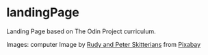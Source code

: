 # landingPage
Landing Page based on The Odin Project curriculum.


Images:
computer
Image by <a href="https://pixabay.com/users/skitterphoto-324082/?utm_source=link-attribution&utm_medium=referral&utm_campaign=image&utm_content=2982270">Rudy and Peter Skitterians</a> from <a href="https://pixabay.com//?utm_source=link-attribution&utm_medium=referral&utm_campaign=image&utm_content=2982270">Pixabay</a>
